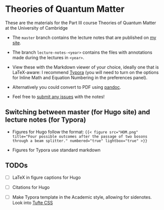 # Theories of Quantum Matter

These are the materials for the Part III course Theories of Quantum Matter at the University of Cambridge

- The `master` branch contains the lecture notes that are published on [my site](https://auste.nl).

- The branch `lecture-notes-<year>` contains the files with annotations made during the lectures in `<year>`.

- View these with the Markdown viewer of your choice, ideally one that is LaTeX-aware: I recommend [Typora](https://typora.io) (you will need to turn on the options for Inline Math and Equation Numbering in the preferences panel).

- Alternatively you could convert to PDF using [pandoc](https://pandoc.org).

- Feel free to [submit any issues](https://github.com/AustenLamacraft/tqm/issues) with the notes!

## Switching between master (for Hugo site) and lecture notes (for Typora)

- Figures for Hugo follow the format: `{{< figure src="HOM.png" title="Four possible outcomes after the passage of two bosons through a beam splitter." numbered="true" lightbox="true" >}}`

- Figures for Typora use standard markdown

## TODOs

- [ ] LaTeX in figure captions for Hugo

- [ ] Citations for Hugo

- [ ] Make Typora template in the Academic style, allowing for sidenotes. Look into [Tufte CSS](https://edwardtufte.github.io/tufte-css/)
